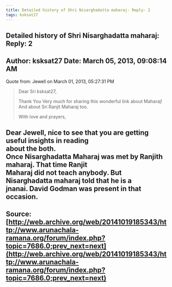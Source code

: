 ```yaml
--- 
title: Detailed history of Shri Nisarghadatta maharaj- Reply- 2   
tags: ksksat27  
---  
```

##  Detailed history of Shri Nisarghadatta maharaj: Reply: 2  
Author: ksksat27            Date: March 05, 2013, 09:08:14 AM  
---  
Quote from: Jewell on March 01, 2013, 05:27:31 PM  
> Dear Sri ksksat27,   
>   
> Thank You Very much for sharing this wonderful link about Maharaj!   
> And about Sri Ranjit Maharaj too.   
>   
>   
> With love and prayers,   
>  
Dear Jewell, nice to see that you are getting useful insights in reading  
about the both.   
Once Nisarghadatta Maharaj was met by Ranjith maharaj. That time Ranjit  
Maharaj did not teach anybody. But Nisarghadatta maharaj told that he is a  
jnanai. David Godman was present in that occasion.
 ---  
Source:[http://web.archive.org/web/20141019185343/http://www.arunachala-ramana.org/forum/index.php?topic=7686.0;prev_next=next](http://web.archive.org/web/20141019185343/http://www.arunachala-ramana.org/forum/index.php?topic=7686.0;prev_next=next)   
---  

